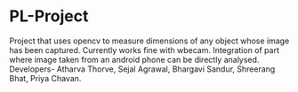 # PL-Project
Project that uses opencv to measure dimensions of any object whose image has been captured.
Currently works fine with wbecam.
Integration of part where image taken from an android phone can be directly analysed.
Developers-
  Atharva Thorve,
  Sejal Agrawal,
  Bhargavi Sandur,
  Shreerang Bhat,
  Priya Chavan.
